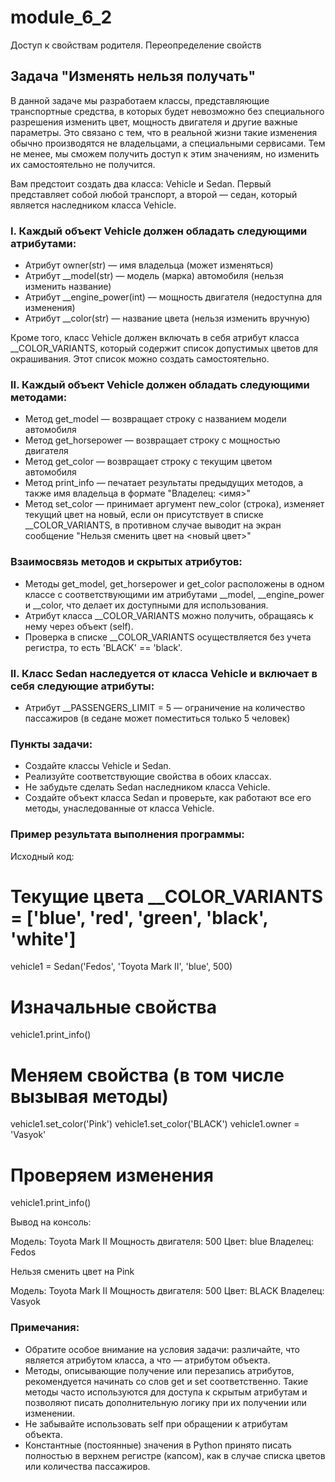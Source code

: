 # module_6_2
Доступ к свойствам родителя. Переопределение свойств

## Задача "Изменять нельзя получать"

В данной задаче мы разработаем классы, представляющие транспортные средства, в которых будет невозможно без специального разрешения изменить цвет, мощность двигателя и другие важные параметры. Это связано с тем, что в реальной жизни такие изменения обычно производятся не владельцами, а специальными сервисами. Тем не менее, мы сможем получить доступ к этим значениям, но изменить их самостоятельно не получится.

Вам предстоит создать два класса: Vehicle и Sedan. Первый представляет собой любой транспорт, а второй — седан, который является наследником класса Vehicle.

### I. Каждый объект Vehicle должен обладать следующими атрибутами:

* Атрибут owner(str) — имя владельца (может изменяться)
* Атрибут __model(str) — модель (марка) автомобиля (нельзя изменить название)
* Атрибут __engine_power(int) — мощность двигателя (недоступна для изменения)
* Атрибут __color(str) — название цвета (нельзя изменить вручную)

Кроме того, класс Vehicle должен включать в себя атрибут класса __COLOR_VARIANTS, который содержит список допустимых цветов для окрашивания. Этот список можно создать самостоятельно.

### II. Каждый объект Vehicle должен обладать следующими методами:

* Метод get_model — возвращает строку с названием модели автомобиля
* Метод get_horsepower — возвращает строку с мощностью двигателя
* Метод get_color — возвращает строку с текущим цветом автомобиля
* Метод print_info — печатает результаты предыдущих методов, а также имя владельца в формате "Владелец: <имя>"
* Метод set_color — принимает аргумент new_color (строка), изменяет текущий цвет на новый, если он присутствует в списке __COLOR_VARIANTS, в противном случае выводит на экран сообщение "Нельзя сменить цвет на <новый цвет>"

### Взаимосвязь методов и скрытых атрибутов:

* Методы get_model, get_horsepower и get_color расположены в одном классе с соответствующими им атрибутами __model, __engine_power и __color, что делает их доступными для использования.
* Атрибут класса __COLOR_VARIANTS можно получить, обращаясь к нему через объект (self).
* Проверка в списке __COLOR_VARIANTS осуществляется без учета регистра, то есть 'BLACK' == 'black'.

### II. Класс Sedan наследуется от класса Vehicle и включает в себя следующие атрибуты:

* Атрибут __PASSENGERS_LIMIT = 5 — ограничение на количество пассажиров (в седане может поместиться только 5 человек)

### Пункты задачи:

- Создайте классы Vehicle и Sedan.
- Реализуйте соответствующие свойства в обоих классах.
- Не забудьте сделать Sedan наследником класса Vehicle.
- Создайте объект класса Sedan и проверьте, как работают все его методы, унаследованные от класса Vehicle.

### Пример результата выполнения программы:

Исходный код:

# Текущие цвета __COLOR_VARIANTS = ['blue', 'red', 'green', 'black', 'white']

vehicle1 = Sedan('Fedos', 'Toyota Mark II', 'blue', 500)

# Изначальные свойства

vehicle1.print_info()

# Меняем свойства (в том числе вызывая методы)

vehicle1.set_color('Pink')
vehicle1.set_color('BLACK')
vehicle1.owner = 'Vasyok'

# Проверяем изменения

vehicle1.print_info()

Вывод на консоль:

Модель: Toyota Mark II
Мощность двигателя: 500
Цвет: blue
Владелец: Fedos

Нельзя сменить цвет на Pink

Модель: Toyota Mark II
Мощность двигателя: 500
Цвет: BLACK
Владелец: Vasyok

### Примечания:

* Обратите особое внимание на условия задачи: различайте, что является атрибутом класса, а что — атрибутом объекта.
* Методы, описывающие получение или перезапись атрибутов, рекомендуется начинать со слов get и set соответственно. Такие методы часто используются для доступа к скрытым атрибутам и позволяют писать дополнительную логику при их получении или изменении.
* Не забывайте использовать self при обращении к атрибутам объекта.
* Константные (постоянные) значения в Python принято писать полностью в верхнем регистре (капсом), как в случае списка цветов или количества пассажиров.
